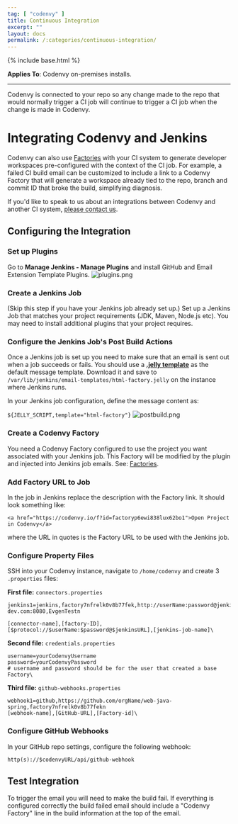 ```yaml
---
tag: [ "codenvy" ]
title: Continuous Integration
excerpt: ""
layout: docs
permalink: /:categories/continuous-integration/
---
```

{% include base.html %}

**Applies To**: Codenvy on-premises installs.

---
Codenvy is connected to your repo so any change made to the repo that would normally trigger a CI job will continue to trigger a CI job when the change is made in Codenvy.

# Integrating Codenvy and Jenkins
Codenvy can also use [Factories]({{base}}/docs/integration-guide/workspace-automation/index.html) with your CI system to generate developer workspaces pre-configured with the context of the CI job. For example, a failed CI build email can be customized to include a link to a Codenvy Factory that will generate a workspace already tied to the repo, branch and commit ID that broke the build, simplifying diagnosis.

If you'd like to speak to us about an integrations between Codenvy and another CI system, [please contact us](https://codenvy.com/contact/questions/).

## Configuring the Integration

### Set up Plugins  
Go to **Manage Jenkins - Manage Plugins** and install GitHub and Email Extension Template Plugins.
![plugins.png]({{base}}/assets/imgs/plugins.png)

### Create a Jenkins Job  
(Skip this step if you have your Jenkins job already set up.)
Set up a Jenkins Job that matches your project requirements (JDK, Maven, Node.js etc). You may need to install additional plugins that your project requires.

### Configure the Jenkins Job's Post Build Actions  
Once a Jenkins job is set up you need to make sure that an email is sent out when a job succeeds or fails. You should use a **[.jelly template](https://gist.githubusercontent.com/stour/219f30ae3c6aa260ffd5/raw/f83feec8ee08142fe1fca2d1c8c1f9edc52a0e34/html-factory.jelly)** as the default message template. Download it and save to `/var/lib/jenkins/email-templates/html-factory.jelly` on the instance where Jenkins runs.

In your Jenkins job configuration, define the message content as:

`${JELLY_SCRIPT,template="html-factory"}`
![postbuild.png]({{base}}/assets/imgs/postbuild.png)

### Create a Codenvy Factory  
You need a Codenvy Factory configured to use the project you want associated with your Jenkins job. This Factory will be modified by the plugin and injected into Jenkins job emails. See: [Factories]({{base}}/docs/integration-guide/workspace-automation/index.html).

### Add Factory URL to Job
In the job in Jenkins replace the description with the Factory link. It should look something like:

`<a href="https://codenvy.io/f?id=factoryp6ewi838lux62bo1">Open Project in Codenvy</a>`

where the URL in quotes is the Factory URL to be used with the Jenkins job.

### Configure Property Files 
SSH into your Codenvy instance, navigate to `/home/codenvy` and create 3 `.properties` files:

**First file:** `connectors.properties`

```text  
jenkins1=jenkins,factory7nfrelk0v8b77fek,http://userName:password@jenkins.codenvy-dev.com:8080,EvgenTestn

[connector-name],[factory-ID],[$protocol://$userName:$password@$jenkinsURL],[jenkins-job-name]\
```   

**Second file:** `credentials.properties`

```text  
username=yourCodenvyUsername
password=yourCodenvyPassword
# username and password should be for the user that created a base Factory\
```   

**Third file:** `github-webhooks.properties`

```text  
webhook1=github,https://github.com/orgName/web-java-spring,factory7nfrelk0v8b77fekn
[webhook-name],[GitHub-URL],[Factory-id]\
```   

### Configure GitHub Webhooks  
In your GitHub repo settings, configure the following webhook:

`http(s)://$codenvyURL/api/github-webhook`


## Test Integration  
To trigger the email you will need to make the build fail. If everything is configured correctly the build failed email should include a "Codenvy Factory" line in the build information at the top of the email.
